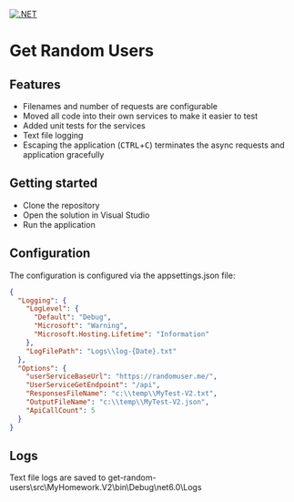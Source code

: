 [![.NET](https://github.com/samjones00/get-random-users/actions/workflows/dotnet.yml/badge.svg)](https://github.com/samjones00/get-random-users/actions/workflows/dotnet.yml)

# Get Random Users

## Features

* Filenames and number of requests are configurable
* Moved all code into their own services to make it easier to test
* Added unit tests for the services
* Text file logging
* Escaping the application (<kbd>CTRL</kbd>+<kbd>C</kbd>) terminates the async requests and application gracefully

## Getting started
* Clone the repository
* Open the solution in Visual Studio
* Run the application

## Configuration
The configuration is configured via the appsettings.json file:
```json
{
  "Logging": {
    "LogLevel": {
      "Default": "Debug",
      "Microsoft": "Warning",
      "Microsoft.Hosting.Lifetime": "Information"
    },
    "LogFilePath": "Logs\\log-{Date}.txt"
  },
  "Options": {
    "userServiceBaseUrl": "https://randomuser.me/",
    "UserServiceGetEndpoint": "/api",
    "ResponsesFileName": "c:\\temp\\MyTest-V2.txt",
    "OutputFileName": "c:\\temp\\MyTest-V2.json",
    "ApiCallCount": 5
  }
}
```


## Logs
Text file logs are saved to get-random-users\src\MyHomework.V2\bin\Debug\net6.0\Logs